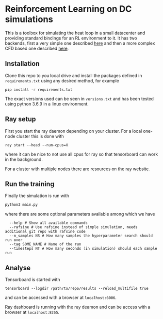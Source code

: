 # Reinforcement Learning on DC simulations

This is a toolbox for simulating the heat loop in a small datacenter and providing standard bindings for an RL environment to it. 
It has two backends, first a very simple one described [here](https://dl.acm.org/doi/10.1145/3447555.3466581) and then a more complex CFD based one described [here]().

## Installation
Clone this repo to you local drive and install the packages defined in `requirements.txt` using any desired method, for example
```
pip install -r requirements.txt
``` 
The exact versions used can be seen in `versions.txt` and has been tested using python 3.6.9 in a linux environment.

## Ray setup 
First you start the ray daemon depending on your cluster. For a local one-node cluster this is done with
```
ray start --head --num-cpus=X
```
where it can be nice to not use all cpus for ray so that tensorboard can work in the background.

For a cluster with multiple nodes there are resources on the ray website.

## Run the training
Finally the simulation is run with 
```python
python3 main.py
```
where there are some optional parameters available among which we have
```
  --help # Show all available commands
  --rafsine # Use rafsine instead of simple simulation, needs additional git repo with rafsine code
  --n_samples NS # How many samples the hyperparameter search should run over
  --tag SOME_NAME # Name of the run
  --timesteps NT # How many seconds (in simulation) should each sample run
```

## Analyse
Tensorboard is started with 
```
tensorboard --logdir /path/to/repo/results --reload_multifile true
```
and can be accessed with a browser at `localhost:6006`.

Ray dashboard is running with the ray deamon and can be access with a browser at `localhost:8265`.